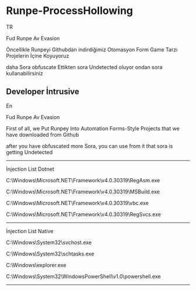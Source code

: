 # Runpe-ProcessHollowing
TR

Fud Runpe Av Evasion

Öncellikle Runpeyi Githubdan indirdiğimiz Otomasyon Form Game Tarzı Projelerin İçine Koyuyoruz 

daha Sora obfuscate Ettikten sora Undetected oluyor ondan sora kullanabilirsiniz 

Developer İntrusive
-------------------
En


Fud Runpe Av Evasion

First of all, we Put Runpey Into Automation Forms-Style Projects that we have downloaded from Github

after you have obfuscated more Sora, you can use from it that sora is getting Undetected

-------------------------------------------------------------
İnjection List Dotnet

C:\\Windows\\Microsoft.NET\\Framework\\v4.0.30319\\RegAsm.exe

C:\\Windows\\Microsoft.NET\\Framework\\v4.0.30319\\MSBuild.exe

C:\\Windows\\Microsoft.NET\\Framework\\v4.0.30319\\vbc.exe

C:\\Windows\\Microsoft.NET\\Framework\\v4.0.30319\\RegSvcs.exe

--------------------------------------------------------------------
İnjection List Native

C:\\Windows\\System32\\svchost.exe

C:\\Windows\\System32\\schtasks.exe                    

C:\\Windows\\explorer.exe

C:\\Windows\\System32\\WindowsPowerShell\\v1.0\\powershell.exe

-------------------------------------------------------------
